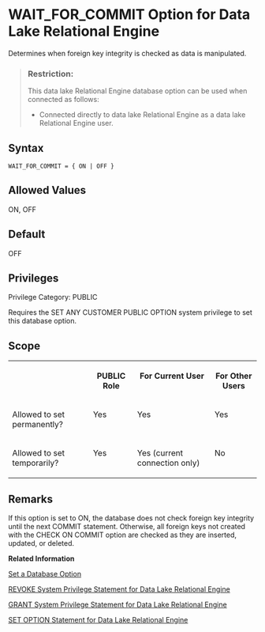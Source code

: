 <!-- loioa6682bf784f2101592f6d6affcce9cc7 -->

# WAIT\_FOR\_COMMIT Option for Data Lake Relational Engine

Determines when foreign key integrity is checked as data is manipulated.



> ### Restriction:  
> This data lake Relational Engine database option can be used when connected as follows:
> 
> -   Connected directly to data lake Relational Engine as a data lake Relational Engine user.



<a name="loioa6682bf784f2101592f6d6affcce9cc7__section_el3_hrh_mrb"/>

## Syntax

```
WAIT_FOR_COMMIT = { ON | OFF }
```



<a name="loioa6682bf784f2101592f6d6affcce9cc7__iq_refso_1085"/>

## Allowed Values

ON, OFF



<a name="loioa6682bf784f2101592f6d6affcce9cc7__iq_refso_1086"/>

## Default

OFF



<a name="loioa6682bf784f2101592f6d6affcce9cc7__section_k3c_gxb_3qb"/>

## Privileges

Privilege Category: PUBLIC

Requires the SET ANY CUSTOMER PUBLIC OPTION system privilege to set this database option.



<a name="loioa6682bf784f2101592f6d6affcce9cc7__iq_refso_1087"/>

## Scope


<table>
<tr>
<th valign="top">

 



</th>
<th valign="top">

PUBLIC Role



</th>
<th valign="top">

For Current User



</th>
<th valign="top">

For Other Users



</th>
</tr>
<tr>
<td valign="top">

Allowed to set permanently?



</td>
<td valign="top">

Yes



</td>
<td valign="top">

Yes



</td>
<td valign="top">

Yes



</td>
</tr>
<tr>
<td valign="top">

Allowed to set temporarily?



</td>
<td valign="top">

Yes



</td>
<td valign="top">

Yes \(current connection only\)



</td>
<td valign="top">

No



</td>
</tr>
</table>



<a name="loioa6682bf784f2101592f6d6affcce9cc7__iq_refso_1088"/>

## Remarks

If this option is set to ON, the database does not check foreign key integrity until the next COMMIT statement. Otherwise, all foreign keys not created with the CHECK ON COMMIT option are checked as they are inserted, updated, or deleted.

**Related Information**  


[Set a Database Option](set-a-database-option-0dcb893.md "You set options with the SET OPTION statement.")

[REVOKE System Privilege Statement for Data Lake Relational Engine](../080-sql-statements/revoke-system-privilege-statement-for-data-lake-relational-engine-a3eadda.md "Removes specific system privileges from specific users and the right to administer the privilege.")

[GRANT System Privilege Statement for Data Lake Relational Engine](../080-sql-statements/grant-system-privilege-statement-for-data-lake-relational-engine-a3dfcb0.md "Grants specific system privileges to users or roles, with or without administrative rights.")

[SET OPTION Statement for Data Lake Relational Engine](../080-sql-statements/set-option-statement-for-data-lake-relational-engine-a625da7.md "Changes options that affect the behavior of the database and its compatibility with Transact-SQL. Setting the value of an option can change the behavior for all users or an individual user, in either a temporary or permanent scope.")

